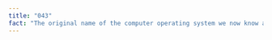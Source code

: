 ```yaml
---
title: "043"
fact: "The original name of the computer operating system we now know as 'Windows' was 'Interface Manager'."
---
```

